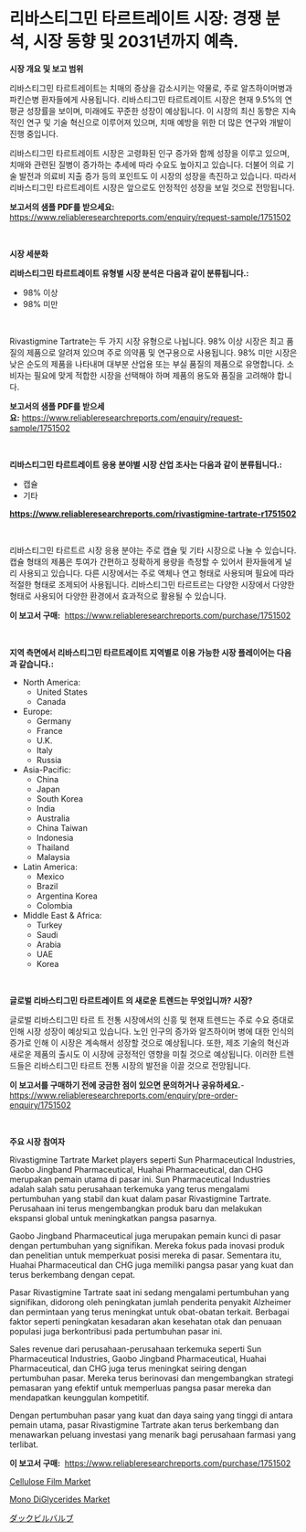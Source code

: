 <p><h1>리바스티그민 타르트레이트 시장: 경쟁 분석, 시장 동향 및 2031년까지 예측.</h1></p><p><strong>시장 개요 및 보고 범위</strong></p>
<p><p>리바스티그민 타르트레이트는 치매의 증상을 감소시키는 약물로, 주로 알츠하이머병과 파킨슨병 환자들에게 사용됩니다. 리바스티그민 타르트레이트 시장은 현재 9.5%의 연평균 성장률을 보이며, 미래에도 꾸준한 성장이 예상됩니다. 이 시장의 최신 동향은 지속적인 연구 및 기술 혁신으로 이루어져 있으며, 치매 예방을 위한 더 많은 연구와 개발이 진행 중입니다.</p><p>리바스티그민 타르트레이트 시장은 고령화된 인구 증가와 함께 성장을 이루고 있으며, 치매와 관련된 질병이 증가하는 추세에 따라 수요도 높아지고 있습니다. 더불어 의료 기술 발전과 의료비 지출 증가 등의 포인트도 이 시장의 성장을 촉진하고 있습니다. 따라서 리바스티그민 타르트레이트 시장은 앞으로도 안정적인 성장을 보일 것으로 전망됩니다.</p></p>
<p><strong>보고서의 샘플 PDF를 받으세요:</strong> <a href="https://www.reliableresearchreports.com/enquiry/request-sample/1751502">https://www.reliableresearchreports.com/enquiry/request-sample/1751502</a></p>
<p>&nbsp;</p>
<p><strong>시장 세분화</strong></p>
<p><strong>리바스티그민 타르트레이트 유형별 시장 분석은 다음과 같이 분류됩니다.:</strong></p>
<p><ul><li>98% 이상</li><li>98% 미만</li></ul></p>
<p>&nbsp;</p>
<p><p>Rivastigmine Tartrate는 두 가지 시장 유형으로 나뉩니다. 98% 이상 시장은 최고 품질의 제품으로 알려져 있으며 주로 의약품 및 연구용으로 사용됩니다. 98% 미만 시장은 낮은 순도의 제품을 나타내며 대부분 산업용 또는 부실 품질의 제품으로 유명합니다. 소비자는 필요에 맞게 적합한 시장을 선택해야 하며 제품의 용도와 품질을 고려해야 합니다.</p></p>
<p><strong>보고서의 샘플 PDF를 받으세요:</strong>&nbsp;<a href="https://www.reliableresearchreports.com/enquiry/request-sample/1751502">https://www.reliableresearchreports.com/enquiry/request-sample/1751502</a></p>
<p>&nbsp;</p>
<p><strong> 리바스티그민 타르트레이트 응용 분야별 시장 산업 조사는 다음과 같이 분류됩니다.:</strong></p>
<p><ul><li>캡슐</li><li>기타</li></ul></p>
<p><strong><a href="https://www.reliableresearchreports.com/rivastigmine-tartrate-r1751502">https://www.reliableresearchreports.com/rivastigmine-tartrate-r1751502</a></strong></p>
<p>&nbsp;</p>
<p><p>리바스티그민 타르트르 시장 응용 분야는 주로 캡슐 및 기타 시장으로 나눌 수 있습니다. 캡슐 형태의 제품은 투여가 간편하고 정확하게 용량을 측정할 수 있어서 환자들에게 널리 사용되고 있습니다. 다른 시장에서는 주로 액체나 연고 형태로 사용되며 필요에 따라 적절한 형태로 조제되어 사용됩니다. 리바스티그민 타르트르는 다양한 시장에서 다양한 형태로 사용되어 다양한 환경에서 효과적으로 활용될 수 있습니다.</p></p>
<p><strong>이 보고서 구매:</strong>&nbsp; <a href="https://www.reliableresearchreports.com/purchase/1751502">https://www.reliableresearchreports.com/purchase/1751502</a></p>
<p>&nbsp;</p>
<p><strong>지역 측면에서 리바스티그민 타르트레이트 지역별로 이용 가능한 시장 플레이어는 다음과 같습니다.:</strong></p>
<p><ul>
    <li>
        North America:
        <ul>
            <li>United States</li>
            <li>Canada</li>
        </ul>
    </li>
    <li>
        Europe:
        <ul>
            <li>Germany</li>
            <li>France</li>
            <li>U.K.</li>
            <li>Italy</li>
            <li>Russia</li>
        </ul>
    </li>
    <li>
        Asia-Pacific:
        <ul>
            <li>China</li>
            <li>Japan</li>
            <li>South Korea</li>
            <li>India</li>
            <li>Australia</li>
            <li>China Taiwan</li>
            <li>Indonesia</li>
            <li>Thailand</li>
            <li>Malaysia</li>
        </ul>
    </li>
    <li>
        Latin America:
        <ul>
            <li>Mexico</li>
            <li>Brazil</li>
            <li>Argentina Korea</li>
            <li>Colombia</li>
        </ul>
    </li>
    <li>
        Middle East & Africa:
        <ul>
            <li>Turkey</li>
            <li>Saudi</li>
            <li>Arabia</li>
            <li>UAE</li>
            <li>Korea</li>
        </ul>
    </li>
    </ul></p>
<p>&nbsp;</p>
<p><strong>글로벌 리바스티그민 타르트레이트 의 새로운 트렌드는 무엇입니까? 시장?</strong></p>
<p><p>글로벌 리바스티그민 타르 트 전통 시장에서의 신흥 및 현재 트렌드는 주로 수요 증대로 인해 시장 성장이 예상되고 있습니다. 노인 인구의 증가와 알츠하이머 병에 대한 인식의 증가로 인해 이 시장은 계속해서 성장할 것으로 예상됩니다. 또한, 제조 기술의 혁신과 새로운 제품의 출시도 이 시장에 긍정적인 영향을 미칠 것으로 예상됩니다. 이러한 트렌드들은 리바스티그민 타르트 전통 시장의 발전을 이끌 것으로 전망됩니다.</p></p>
<p><strong>이 보고서를 구매하기 전에 궁금한 점이 있으면 문의하거나 공유하세요.</strong>- <a href="https://www.reliableresearchreports.com/enquiry/pre-order-enquiry/1751502">https://www.reliableresearchreports.com/enquiry/pre-order-enquiry/1751502</a></p>
<p>&nbsp;</p>
<p><strong>주요 시장 참여자</strong></p>
<p><p>Rivastigmine Tartrate Market players seperti Sun Pharmaceutical Industries, Gaobo Jingband Pharmaceutical, Huahai Pharmaceutical, dan CHG merupakan pemain utama di pasar ini. Sun Pharmaceutical Industries adalah salah satu perusahaan terkemuka yang terus mengalami pertumbuhan yang stabil dan kuat dalam pasar Rivastigmine Tartrate. Perusahaan ini terus mengembangkan produk baru dan melakukan ekspansi global untuk meningkatkan pangsa pasarnya.</p><p>Gaobo Jingband Pharmaceutical juga merupakan pemain kunci di pasar dengan pertumbuhan yang signifikan. Mereka fokus pada inovasi produk dan penelitian untuk memperkuat posisi mereka di pasar. Sementara itu, Huahai Pharmaceutical dan CHG juga memiliki pangsa pasar yang kuat dan terus berkembang dengan cepat.</p><p>Pasar Rivastigmine Tartrate saat ini sedang mengalami pertumbuhan yang signifikan, didorong oleh peningkatan jumlah penderita penyakit Alzheimer dan permintaan yang terus meningkat untuk obat-obatan terkait. Berbagai faktor seperti peningkatan kesadaran akan kesehatan otak dan penuaan populasi juga berkontribusi pada pertumbuhan pasar ini.</p><p>Sales revenue dari perusahaan-perusahaan terkemuka seperti Sun Pharmaceutical Industries, Gaobo Jingband Pharmaceutical, Huahai Pharmaceutical, dan CHG juga terus meningkat seiring dengan pertumbuhan pasar. Mereka terus berinovasi dan mengembangkan strategi pemasaran yang efektif untuk memperluas pangsa pasar mereka dan mendapatkan keunggulan kompetitif.</p><p>Dengan pertumbuhan pasar yang kuat dan daya saing yang tinggi di antara pemain utama, pasar Rivastigmine Tartrate akan terus berkembang dan menawarkan peluang investasi yang menarik bagi perusahaan farmasi yang terlibat.</p></p>
<p><strong>이 보고서 구매:</strong>&nbsp;&nbsp;<a href="https://www.reliableresearchreports.com/purchase/1751502">https://www.reliableresearchreports.com/purchase/1751502</a></p>
<p><p><a href="https://www.linkedin.com/pulse/cellulose-film-market-size-evaluating-its-trends-growth-gcnje?trackingId=BYRumu4a%2FGpUsyFL6yv1pQ%3D%3D">Cellulose Film Market</a></p><p><a href="https://www.linkedin.com/pulse/mono-diglycerides-market-challenges-opportunities-growth-vtitf?trackingId=KPwrsWSrPaLmcoTbFuuylg%3D%3D">Mono DiGlycerides Market</a></p><p><a href="https://github.com/lily-u-genius/Market-Research-Report-List-1/blob/main/937528325681.md">ダックビルバルブ</a></p></p>